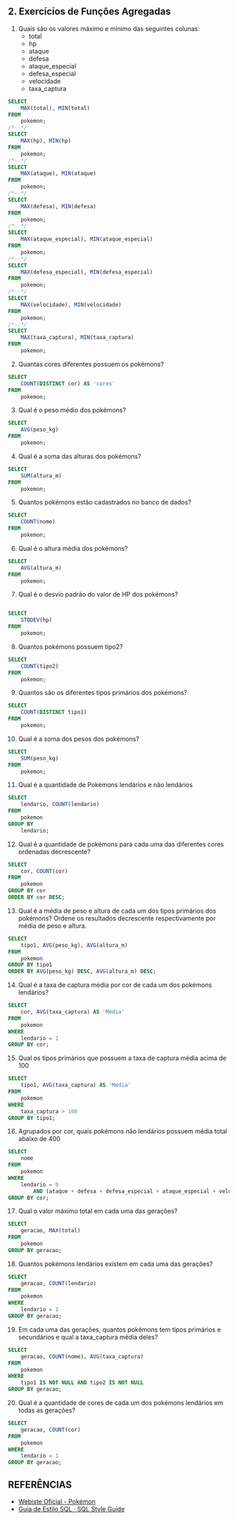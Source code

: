 ## 2. Exercícios de Funções Agregadas

1. Quais são os valores máximo e mínimo das seguintes colunas:
    * total
    * hp
    * ataque
    * defesa
    * ataque_especial
    * defesa_especial
    * velocidade
    * taxa_captura

```sql
SELECT 
    MAX(total), MIN(total)
FROM
    pokemon;
/*--*/
SELECT 
    MAX(hp), MIN(hp)
FROM
    pokemon;
/*--*/
SELECT 
    MAX(ataque), MIN(ataque)
FROM
    pokemon;
/*--*/
SELECT 
    MAX(defesa), MIN(defesa)
FROM
    pokemon;
/*--*/
SELECT 
    MAX(ataque_especial), MIN(ataque_especial)
FROM
    pokemon;
/*--*/
SELECT 
    MAX(defesa_especial), MIN(defesa_especial)
FROM
    pokemon;
/*--*/
SELECT 
    MAX(velocidade), MIN(velocidade)
FROM
    pokemon;
/*--*/
SELECT 
    MAX(taxa_captura), MIN(taxa_captura)
FROM
    pokemon;

```

2. Quantas cores diferentes possuem os pokémons?

```sql
SELECT 
    COUNT(DISTINCT cor) AS 'cores'
FROM
    pokemon;

```

3. Qual é o peso médio dos pokémons?

```sql
SELECT 
    AVG(peso_kg)
FROM
    pokemon;

```

4. Qual é a soma das alturas dos pokémons?

```sql
SELECT 
    SUM(altura_m)
FROM
    pokemon;

```

5. Quantos pokémons estão cadastrados no banco de dados?

```sql
SELECT 
    COUNT(nome)
FROM
    pokemon;

```

6. Qual é o altura média dos pokémons?

```sql
SELECT 
    AVG(altura_m)
FROM
    pokemon;

```

7. Qual é o desvio padrão do valor de HP dos pokémons?
```sql

SELECT 
    STDDEV(hp)
FROM
    pokemon;
```

8. Quantos pokémons possuem tipo2?

```sql
SELECT 
    COUNT(tipo2)
FROM
    pokemon;

```

9. Quantos são os diferentes tipos primários dos pokémons? 

```sql
SELECT 
    COUNT(DISTINCT tipo1)
FROM
    pokemon;

```

10. Qual é a soma dos pesos dos pokémons?

```sql
SELECT 
    SUM(peso_kg)
FROM
    pokemon;


```

11. Qual é a quantidade de Pokémons lendários e não lendários

```sql
SELECT 
    lendario, COUNT(lendario)
FROM
    pokemon
GROUP BY 
	lendario;

```

12. Qual é a quantidade de pokémons para cada uma das diferentes cores ordenadas decrescente?

```sql
SELECT 
    cor, COUNT(cor)
FROM
    pokemon
GROUP BY cor
ORDER BY cor DESC;

```

13. Qual é a média de peso e altura de cada um dos tipos primários dos pokémons? Ordene os resultados decrescente respectivamente por média de peso e altura.
```sql
SELECT 
    tipo1, AVG(peso_kg), AVG(altura_m)
FROM
    pokemon
GROUP BY tipo1
ORDER BY AVG(peso_kg) DESC, AVG(altura_m) DESC;

```

14. Qual é a taxa de captura média por cor de cada um dos pokémons lendários?

```sql
SELECT 
    cor, AVG(taxa_captura) AS 'Média'
FROM
    pokemon
WHERE
    lendario = 1
GROUP BY cor;

```

15. Qual os tipos primários que possuem a taxa de captura média acima de 100

```sql
SELECT 
    tipo1, AVG(taxa_captura) AS 'Média'
FROM
    pokemon
WHERE
    taxa_captura > 100
GROUP BY tipo1;

```

16. Agrupados por cor, quais pokémons não lendários possuem média total abaixo de 400

```sql
SELECT 
    nome
FROM
    pokemon
WHERE
    lendario = 0
        AND (ataque + defesa + defesa_especial + ataque_especial + velocidade) / 5 < 400
GROUP BY cor;

```

17. Qual o valor máximo total em cada uma das gerações?

```sql
SELECT 
    geracao, MAX(total)
FROM
    pokemon
GROUP BY geracao;

```

18. Quantos pokémons lendários existem em cada uma das gerações?

```sql
SELECT 
    geracao, COUNT(lendario)
FROM
    pokemon
WHERE
    lendario = 1
GROUP BY geracao;

```

19. Em cada uma das gerações, quantos pokémons tem tipos primários e secundários e qual a taxa_captura média deles?

```sql
SELECT 
    geracao, COUNT(nome), AVG(taxa_captura)
FROM
    pokemon
WHERE
    tipo1 IS NOT NULL AND tipo2 IS NOT NULL
GROUP BY geracao;

```

20. Qual é a quantidade de cores de cada um dos pokémons lendários em todas as gerações?

```sql
SELECT 
    geracao, COUNT(cor)
FROM
    pokemon
WHERE
    lendario = 1
GROUP BY geracao;

```


## REFERÊNCIAS

* [Webiste Oficial - Pokémon](https://www.pokemon.com/br/guia-para-pais/)
* [Guia de Estilo SQL · SQL Style Guide](https://www.sqlstyle.guide/pt-br/)







